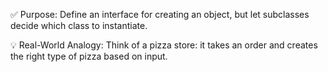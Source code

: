 ✅ Purpose:
Define an interface for creating an object, but let subclasses decide which class to instantiate.

💡 Real-World Analogy:
Think of a pizza store: it takes an order and creates the right type of pizza based on input.